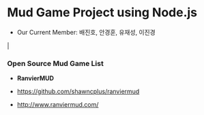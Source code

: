 # Mud Game Project using Node.js

- Our Current Member: 배진호, 안경훈, 유재성, 이진경


|


### Open Source Mud Game List

- **RanvierMUD**
 
 - https://github.com/shawncplus/ranviermud

 - http://www.ranviermud.com/
